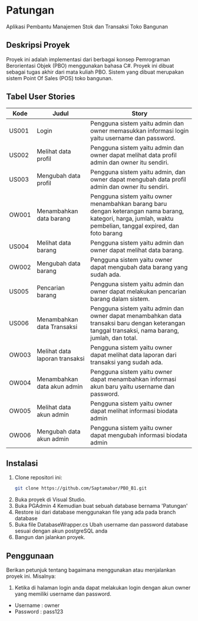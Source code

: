 # Patungan
Aplikasi Pembantu Manajemen Stok dan Transaksi Toko Bangunan

## Deskripsi Proyek
Proyek ini adalah implementasi dari berbagai konsep Pemrograman Berorientasi Objek (PBO) menggunakan bahasa C#. 
Proyek ini dibuat sebagai tugas akhir dari mata kuliah PBO. Sistem yang dibuat merupakan sistem Point Of Sales (POS) toko bangunan.

## Tabel User Stories
| Kode | Judul                         | Story                                                                                                                                                       |
|------|-------------------------------|-------------------------------------------------------------------------------------------------------------------------------------------------------------|
| US001| Login                         | Pengguna sistem yaitu admin dan owner memasukkan informasi login yaitu username dan password.                                                               |
| US002| Melihat data profil           | Pengguna sistem yaitu admin dan owner dapat melihat data profil admin dan owner itu sendiri.                                                                |
| US003| Mengubah data profil          | Pengguna sistem yaitu admin, dan owner dapat mengubah data profil admin dan owner itu sendiri.                                                              |
| OW001| Menambahkan data barang       | Pengguna sistem yaitu owner menambahkan barang baru dengan keterangan nama barang, kategori, harga, jumlah, waktu pembelian, tanggal expired, dan foto barang|
| US004| Melihat data barang           | Pengguna sistem yaitu admin dan owner dapat melihat data barang.                                                                                            |
| OW002| Mengubah data barang          | Pengguna sistem yaitu owner dapat mengubah data barang yang sudah ada.                                                                                      |
| US005| Pencarian barang              | Pengguna sistem yaitu admin dan owner dapat melakukan pencarian barang dalam sistem.                                                                        |
| US006| Menambahkan data Transaksi    | Pengguna sistem yaitu admin dan owner dapat menambahkan data transaksi baru dengan keterangan tanggal transaksi, nama barang, jumlah, dan total.            |
| OW003| Melihat data laporan transaksi| Pengguna sistem yaitu owner dapat melihat data laporan dari transaksi yang sudah ada.                                                                       |
| OW004| Menambahkan data akun admin   | Pengguna sistem yaitu owner dapat menambahkan informasi akun baru yaitu username dan password.                                                              |
| OW005| Melihat data akun admin       | Pengguna sistem yaitu owner dapat melihat informasi biodata admin                                                                                           |
| OW006| Mengubah data akun admin      | Pengguna sistem yaitu owner dapat mengubah informasi biodata admin                                                                                          |

## Instalasi
1. Clone repositori ini:
    ```bash
    git clone https://github.com/Saptamabar/PBO_B1.git
    ```
2. Buka proyek di Visual Studio.
3. Buka PGAdmin 4 Kemudian buat sebuah database bernama 'Patungan'
4. Restore isi dari database menggunakan file yang ada pada branch database
5. Buka file DatabaseWrapper.cs Ubah username dan password database sesuai dengan akun postgreSQL anda
6. Bangun dan jalankan proyek.

## Penggunaan
Berikan petunjuk tentang bagaimana menggunakan atau menjalankan proyek ini. Misalnya:
1. Ketika di halaman login anda dapat melakukan login dengan akun owner yang memiliki username dan password.
- Username : owner
- Password : pass123
